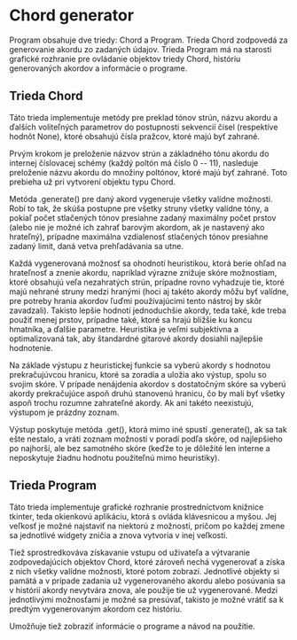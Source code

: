 
# Chord generator

Program obsahuje dve triedy: Chord a Program.
Trieda Chord zodpovedá za generovanie akordu zo zadaných údajov.
Trieda Program má na starosti grafické rozhranie pre ovládanie
objektov triedy Chord, históriu generovaných akordov
a informácie o programe.

## Trieda Chord

Táto trieda implementuje metódy pre preklad tónov strún, názvu akordu
a ďalších voliteľných parametrov do postupnosti sekvencií čísel
(respektíve hodnôt None), ktoré obsahujú čísla pražcov, ktoré majú
byť zahrané.

Prvým krokom je preloženie názvov strún a základného tónu akordu
do internej číslovacej schémy (každý poltón má číslo 0 -- 11),
nasleduje preloženie názvu akordu do množiny poltónov, ktoré
majú byť zahrané. Toto prebieha už pri vytvorení objektu typu Chord.

Metóda .generate() pre daný akord vygeneruje všetky valídne možnosti.
Robí to tak, že skúša postupne pre všetky struny všetky valídne tóny,
a pokiaľ počet stlačených tónov presiahne zadaný maximálny počet prstov
(alebo nie je možné ich zahrať barovým akordom,
ak je nastavený ako hrateľný), prípadne maximálna vzdialenosť stlačených
tónov presiahne zadaný limit, daná vetva prehľadávania sa utne.

Každá vygenerovaná možnosť sa ohodnotí heuristikou, ktorá berie ohľad
na hrateľnosť a znenie akordu, napríklad výrazne znižuje skóre možnostiam,
ktoré obsahujú veľa nezahratých strún, prípadne rovno vyhadzuje tie,
ktoré majú nehrané struny medzi hranými (hoci aj takéto akordy môžu byť
valídne, pre potreby hrania akordov ľuďmi používajúcimi tento nástroj
by skôr zavadzali). Takisto lepšie hodnotí jednoduchšie akordy,
teda také, kde treba použiť menej prstov, prípadne také,
ktoré sa hrajú bližšie ku koncu hmatníka, a ďalšie parametre.
Heuristika je veľmi subjektívna a optimalizovaná tak, aby štandardné
gitarové akordy dosiahli najlepšie hodnotenie.

Na základe výstupu z heuristickej funkcie sa vyberú akordy s hodnotou
prekračujúvcou hranicu, ktoré sa zoradia a uložia ako výstup,
spolu so svojim skóre. V prípade nenájdenia akordov s dostatočným skóre
sa vyberú akordy prekračujúce aspoň druhú stanovenú hranicu,
čo by mali byť všetky aspoň trochu rozumne zahrateľné akordy.
Ak ani takéto neexistujú, výstupom je prázdny zoznam.

Výstup poskytuje metóda .get(), ktorá mimo iné spustí .generate(),
ak sa tak ešte nestalo, a vráti zoznam možností v poradí podľa skóre,
od najlepšieho po najhorší, ale bez samotného skóre (keďže to je
dôležité len interne a neposkytuje žiadnu hodnotu použiteľnú mimo
heuristiky).

## Trieda Program

Táto trieda implementuje grafické rozhranie prostredníctvom knižnice
tkinter, teda okienkovú aplikáciu, ktorá s ovláda klávesnicou a myšou.
Jej veľkosť je možné najstaviť na niektorú z možností,
pričom po každej zmene sa jednotlivé widgety zničia a znova vytvoria
v inej veľkosti.

Tiež sprostredkováva získavanie vstupu od uživateľa a výtvaranie
zodpovedajúcich objektov Chord, ktoré zároveň nechá vygenerovať
a získa z nich všetky valídne možnosti, ktoré potom zobrazí.
Jednotlivé objekty si pamätá a v prípade zadania už vygenerovaného
akordu alebo posúvania sa v histórií akordy nevytvára znova,
ale použije tie už vygenerované.
Medzi jednotlivými možnosťami je možné sa presúvať, takisto je možné
vrátiť sa k predtým vygenerovaným akordom cez históriu.

Umožňuje tiež zobraziť informácie o programe a návod na použitie.
